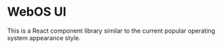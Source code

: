 # WebOS UI
This is a React component library similar to the current popular operating system appearance style.
